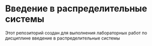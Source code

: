 # Введение в распределительные системы
Этот репозиторий создан для выполнения лабораторных работ по дисциплине введение в распределительные системы
 
